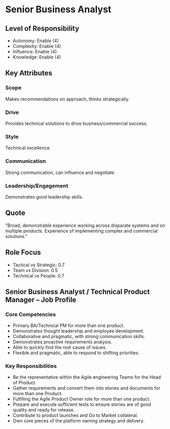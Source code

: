 # Senior Business Analyst

## Level of Responsibility
- Autonomy: Enable (4)
- Complexity: Enable (4)
- Influence: Enable (4)
- Knowledge: Enable (4)

## Key Attributes
### Scope
Makes recommendations on approach, thinks strategically.

### Drive
Provides technical solutions to drive business/commercial success.

### Style
Technical excellence.

### Communication
Strong communication, can influence and negotiate.

### Leadership/Engagement
Demonstrates good leadership skills.

## Quote
"Broad, demonstrable experience working across disparate systems and on multiple products. Experience of implementing complex and commercial solutions."

## Role Focus
- Tactical vs Strategic: 0.7
- Team vs Division: 0.5
- Technical vs People: 0.7

## Senior Business Analyst / Technical Product Manager – Job Profile

### Core Competencies
- Primary BA/Technical PM for more than one product.
- Demonstrates thought leadership and employee development.
- Collaborative and pragmatic, with strong communication skills.
- Demonstrates proactive requirements analysis.
- Able to quickly find the root cause of issues.
- Flexible and pragmatic, able to respond to shifting priorities.

### Key Responsibilities
- Be the representative within the Agile engineering Teams for the Head of Product.
- Gather requirements and convert them into stories and documents for more than one Product.
- Fulfilling the Agile Product Owner role for more than one product.
- Prepare and execute sufficient tests to ensure stories are of good quality and ready for release.
- Contribute to product launches and Go to Market collateral.
- Own core pieces of the platform owning strategy and delivery.
